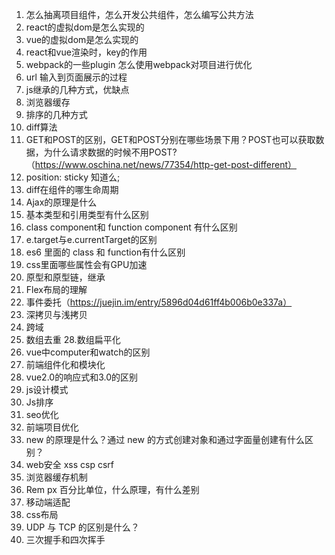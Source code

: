 
1. 怎么抽离项目组件，怎么开发公共组件，怎么编写公共方法
2. react的虚拟dom是怎么实现的
3. vue的虚拟dom是怎么实现的
4. react和vue渲染时，key的作用
5. webpack的一些plugin 怎么使用webpack对项目进行优化
6. url 输入到页面展示的过程
7. js继承的几种方式，优缺点
8. 浏览器缓存
9. 排序的几种方式
10. diff算法
13. GET和POST的区别，GET和POST分别在哪些场景下用？POST也可以获取数据，为什么请求数据的时候不用POST?（https://www.oschina.net/news/77354/http-get-post-different）
14. position: sticky 知道么;
15. diff在组件的哪生命周期
16. Ajax的原理是什么
17. 基本类型和引用类型有什么区别
18. class component和 function component 有什么区别
19. e.target与e.currentTarget的区别
20. es6 里面的 class 和 function有什么区别
21. css里面哪些属性会有GPU加速
22. 原型和原型链，继承
23. Flex布局的理解
24. 事件委托（https://juejin.im/entry/5896d04d61ff4b006b0e337a）
25. 深拷贝与浅拷贝
26. 跨域
27. 数组去重
28.数组扁平化
29. vue中computer和watch的区别
30. 前端组件化和模块化
31. vue2.0的响应式和3.0的区别
32. js设计模式
33. Js排序
34. seo优化
35. 前端项目优化
36. new 的原理是什么？通过 new 的方式创建对象和通过字面量创建有什么区别？
37. web安全 xss csp   csrf
38. 浏览器缓存机制
39. Rem px 百分比单位，什么原理，有什么差别
40. 移动端适配
41. css布局
42. UDP 与 TCP 的区别是什么？
43. 三次握手和四次挥手
